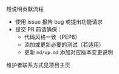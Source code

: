 短说明贡献流程

- 使用 issue 报告 bug 或提出功能请求
- 提交 PR 前请确保：
  - 代码风格一致（PEP8）
  - 添加或更新必要的测试（若适用）
  - 更新 `md/up.md` 添加对应版本变更说明

维护者联系方式见项目主页
